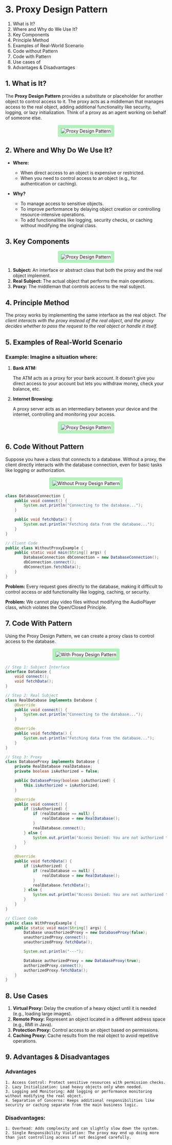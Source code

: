 # 3. Proxy Design Pattern

1. What is It?
2. Where and Why do We Use It?
3. Key Components
4. Principle Method
5. Examples of Real-World Scenario
6. Code without Pattern
7. Code with Pattern
8. Use cases of
9. Advantages & Disadvantages

## 1. What is It?

The **Proxy Design Pattern** provides a substitute or placeholder for another object to control access to it. The proxy acts as a middleman that manages access to the real object, adding additional functionality like security, logging, or lazy initialization. Think of a proxy as an agent working on behalf of someone else.

<p align="center">
  <img src="./images/PROBLEM-SOLUTION.png" alt="Proxy Design Pattern" style="border: 10px solid #b2f2bb; border-radius: 4px;">
</p>

## 2. Where and Why Do We Use It?

- **Where:**

  - When direct access to an object is expensive or restricted.
  - When you need to control access to an object (e.g., for authentication or caching).

- **Why?**

  - To manage access to sensitive objects.
  - To improve performance by delaying object creation or controlling resource-intensive operations.
  - To add functionalities like logging, security checks, or caching without modifying the original class.

## 3. Key Components

<p align="center">
  <img src="./images/pattern.png" alt="Proxy Design Pattern" style="border: 10px solid #b2f2bb; border-radius: 4px;">
</p>

1. **Subject:** An interface or abstract class that both the proxy and the real object implement.
2. **Real Subject:** The actual object that performs the main operations.
3. **Proxy:** The middleman that controls access to the real subject.

## 4. Principle Method

The proxy works by implementing the same interface as the real object. _The client interacts with the proxy instead of the real object, and the proxy decides whether to pass the request to the real object or handle it itself._

## 5. Examples of Real-World Scenario

### Example: Imagine a situation where:

1. **Bank ATM:**

   The ATM acts as a proxy for your bank account. It doesn’t give you direct access to your account but lets you withdraw money, check your balance, etc.

2. **Internet Browsing:**

   A proxy server acts as an intermediary between your device and the internet, controlling and monitoring your access.

<p align="center">
  <img src="./images/bankatm.png" alt="Proxy Design Pattern" style="border: 10px solid #b2f2bb; border-radius: 4px;">
</p>

## 6. Code Without Pattern

Suppose you have a class that connects to a database. Without a proxy, the client directly interacts with the database connection, even for basic tasks like logging or authorization.

<p align="center">
  <img src="./images/problem.png" alt="Without Proxy Design Pattern" style="border: 10px solid #b2f2bb; border-radius: 4px;">
</p>

```java
class DatabaseConnection {
    public void connect() {
        System.out.println("Connecting to the database...");
    }

    public void fetchData() {
        System.out.println("Fetching data from the database...");
    }
}

// Client Code
public class WithoutProxyExample {
    public static void main(String[] args) {
        DatabaseConnection dbConnection = new DatabaseConnection();
        dbConnection.connect();
        dbConnection.fetchData();
    }
}
```

**Problem:** Every request goes directly to the database, making it difficult to control access or add functionality like logging, caching, or security.

**Problem:** We cannot play video files without modifying the AudioPlayer class, which violates the Open/Closed Principle.

## 7. Code With Pattern

Using the Proxy Design Pattern, we can create a proxy class to control access to the database.

<p align="center">
  <img src="./images/classdiagram.png" alt="With Proxy Design Pattern" style="border: 10px solid #b2f2bb; border-radius: 4px;">
</p>

```java
// Step 1: Subject Interface
interface Database {
    void connect();
    void fetchData();
}

// Step 2: Real Subject
class RealDatabase implements Database {
    @Override
    public void connect() {
        System.out.println("Connecting to the database...");
    }

    @Override
    public void fetchData() {
        System.out.println("Fetching data from the database...");
    }
}

// Step 3: Proxy
class DatabaseProxy implements Database {
    private RealDatabase realDatabase;
    private boolean isAuthorized = false;

    public DatabaseProxy(boolean isAuthorized) {
        this.isAuthorized = isAuthorized;
    }

    @Override
    public void connect() {
        if (isAuthorized) {
            if (realDatabase == null) {
                realDatabase = new RealDatabase();
            }
            realDatabase.connect();
        } else {
            System.out.println("Access Denied: You are not authorized to connect to the database.");
        }
    }

    @Override
    public void fetchData() {
        if (isAuthorized) {
            if (realDatabase == null) {
                realDatabase = new RealDatabase();
            }
            realDatabase.fetchData();
        } else {
            System.out.println("Access Denied: You are not authorized to fetch data.");
        }
    }
}

// Client Code
public class WithProxyExample {
    public static void main(String[] args) {
        Database unauthorizedProxy = new DatabaseProxy(false);
        unauthorizedProxy.connect();
        unauthorizedProxy.fetchData();

        System.out.println("---");

        Database authorizedProxy = new DatabaseProxy(true);
        authorizedProxy.connect();
        authorizedProxy.fetchData();
    }
}
```

## 8. Use Cases

1. **Virtual Proxy:** Delay the creation of a heavy object until it is needed (e.g., loading large images).
2. **Remote Proxy:** Represent an object located in a different address space (e.g., RMI in Java).
3. **Protection Proxy:** Control access to an object based on permissions.
4. **Caching Proxy:** Cache results from the real object to avoid repetitive operations.

## 9. Advantages & Disadvantages

### Advantages

    1. Access Control: Protect sensitive resources with permission checks.
    2. Lazy Initialization: Load heavy objects only when needed.
    3. Logging and Monitoring: Add logging or performance monitoring without modifying the real object.
    4. Separation of Concerns: Keeps additional responsibilities like security or caching separate from the main business logic.

### Disadvantages:

    1. Overhead: Adds complexity and can slightly slow down the system.
    2. Single Responsibility Violation: The proxy may end up doing more than just controlling access if not designed carefully.
